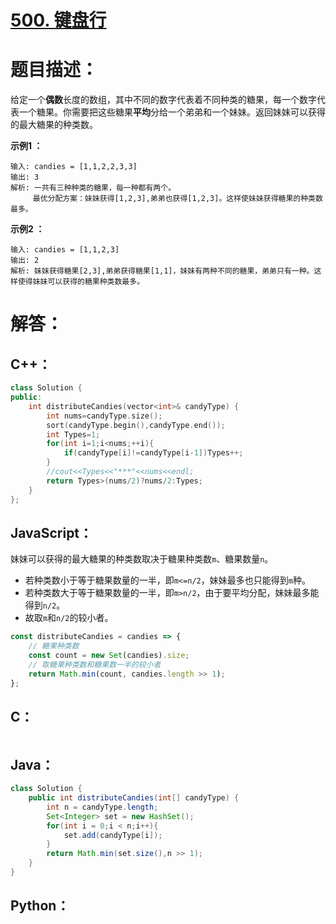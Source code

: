 # [500. 键盘行](https://leetcode-cn.com/problems/keyboard-row/)

# 题目描述：

给定一个**偶数**长度的数组，其中不同的数字代表着不同种类的糖果，每一个数字代表一个糖果。你需要把这些糖果**平均**分给一个弟弟和一个妹妹。返回妹妹可以获得的最大糖果的种类数。



**示例1 ：**

```
输入: candies = [1,1,2,2,3,3]
输出: 3
解析: 一共有三种种类的糖果，每一种都有两个。
     最优分配方案：妹妹获得[1,2,3],弟弟也获得[1,2,3]。这样使妹妹获得糖果的种类数最多。
```

**示例2 ：**

```
输入: candies = [1,1,2,3]
输出: 2
解析: 妹妹获得糖果[2,3],弟弟获得糖果[1,1]，妹妹有两种不同的糖果，弟弟只有一种。这样使得妹妹可以获得的糖果种类数最多。
```



# 解答：

## C++：

```cpp
class Solution {
public:
    int distributeCandies(vector<int>& candyType) {
        int nums=candyType.size();
        sort(candyType.begin(),candyType.end());
        int Types=1;
        for(int i=1;i<nums;++i){
            if(candyType[i]!=candyType[i-1])Types++;
        }
        //cout<<Types<<"***"<<nums<<endl;
        return Types>(nums/2)?nums/2:Types;
    }
};
```

## JavaScript：

妹妹可以获得的最大糖果的种类数取决于糖果种类数`m`、糖果数量`n`。

- 若种类数小于等于糖果数量的一半，即`m<=n/2`，妹妹最多也只能得到`m`种。
- 若种类数大于等于糖果数量的一半，即`m>n/2`，由于要平均分配，妹妹最多能得到`n/2`。
- 故取`m`和`n/2`的较小者。

```JavaScript
const distributeCandies = candies => {
    // 糖果种类数
    const count = new Set(candies).size;
    // 取糖果种类数和糖果数一半的较小者
    return Math.min(count, candies.length >> 1);
};
```

## C：

```c

```

## Java：
```java
class Solution {
    public int distributeCandies(int[] candyType) {
        int n = candyType.length;
        Set<Integer> set = new HashSet();
        for(int i = 0;i < n;i++){
            set.add(candyType[i]);
        }
        return Math.min(set.size(),n >> 1);
    }
}
```

## Python：

```python

```

